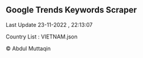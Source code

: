 

## Google Trends Keywords Scraper 
 
Last Update 23-11-2022 , 22:13:07

Country List :
VIETNAM.json



© Abdul Muttaqin 
